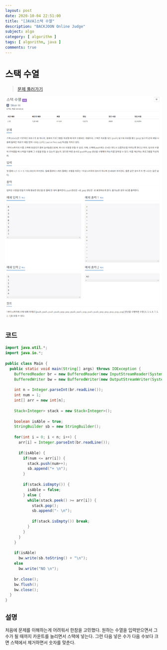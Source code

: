 ```yaml
---
layout: post
date: 2020-10-04 22:51:00
title: "[JAVA]스택 수열"
description: "BACKJOON Online Judge"
subject: algo
category: [ algorithm ]
tags: [ algorithm, java ]
comments: true
---
```


# 스택 수열

> [문제 풀러가기](https://acmicpc.net/problem/1874)

![1874](/assets/img/algo/1874.png)

## 코드

```java
import java.util.*;
import java.io.*;

public class Main {
  public static void main(String[] args) throws IOException {
    BufferedReader br = new BufferedReader(new InputStreamReader(System.in));
    BufferedWriter bw = new BufferedWriter(new OutputStreamWriter(System.out));

    int n = Integer.parseInt(br.readLine());
    int num = 1;
    int[] arr = new int[n];

    Stack<Integer> stack = new Stack<Integer>();

    boolean isAble = true;
    StringBuilder sb = new StringBuilder();

    for(int i = 0; i < n; i++) {
      arr[i] = Integer.parseInt(br.readLine());

      if(isAble) {
        if(num <= arr[i]) {
          stack.push(num++);
          sb.append("+ \n");
        }

        if(stack.isEmpty()) {
          isAble = false;
        } else {
          while(stack.peek() >= arr[i]) {
            stack.pop();
            sb.append("- \n");

            if(stack.isEmpty()) break;              
          }
        }
      }
    }

    if(isAble)
      bw.write(sb.toString() + "\n");
    else
      bw.write("NO \n");

    br.close();
    bw.flush();
    bw.close();
  }
}
```

## 설명

처음에 문제를 이해하는게 어려워서 한참을 고민했다. 원하는 수열을 입력받으면서 그 수가 될 때까지 카운트를 늘리면서 스택에 넣는다. 그런 다음 넣은 수가 다음 수보다 크면 스택에서 제거하면서 숫자를 맞춘다.
